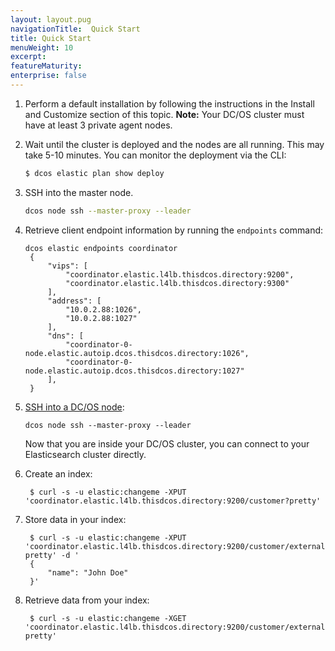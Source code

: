 ```yaml
---
layout: layout.pug
navigationTitle:  Quick Start
title: Quick Start
menuWeight: 10
excerpt:
featureMaturity:
enterprise: false
---
```


<!-- This source repo for this topic is https://github.com/dcos-commons/frameworks/elastic -->


1. Perform a default installation by following the instructions in the Install and Customize section of this topic.
	**Note:** Your DC/OS cluster must have at least 3 private agent nodes.

1. Wait until the cluster is deployed and the nodes are all running. This may take 5-10 minutes. You can monitor the deployment via the CLI:
	
	```bash
	$ dcos elastic plan show deploy
	```

1. SSH into the master node.

    ```bash
    dcos node ssh --master-proxy --leader
    ```
        
1. Retrieve client endpoint information by running the `endpoints` command:
        
       dcos elastic endpoints coordinator
        {
            "vips": [
                "coordinator.elastic.l4lb.thisdcos.directory:9200",
                "coordinator.elastic.l4lb.thisdcos.directory:9300"
            ],
            "address": [
                "10.0.2.88:1026",
                "10.0.2.88:1027"
            ],
            "dns": [
                "coordinator-0-node.elastic.autoip.dcos.thisdcos.directory:1026",
                "coordinator-0-node.elastic.autoip.dcos.thisdcos.directory:1027"
            ],
        }

1. [SSH into a DC/OS node][1]:

       dcos node ssh --master-proxy --leader

    Now that you are inside your DC/OS cluster, you can connect to your Elasticsearch cluster directly.

1. Create an index:

        $ curl -s -u elastic:changeme -XPUT 'coordinator.elastic.l4lb.thisdcos.directory:9200/customer?pretty'


1. Store data in your index:

        $ curl -s -u elastic:changeme -XPUT 'coordinator.elastic.l4lb.thisdcos.directory:9200/customer/external/1?pretty' -d '
        {
            "name": "John Doe"
        }'
        
1. Retrieve data from your index:

        $ curl -s -u elastic:changeme -XGET 'coordinator.elastic.l4lb.thisdcos.directory:9200/customer/external/1?pretty'


[1]: /1.9/administering-clusters/sshcluster/
